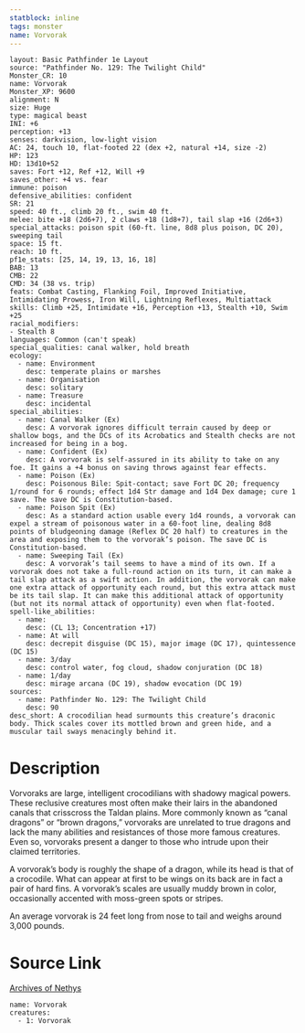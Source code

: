 ```yaml
---
statblock: inline
tags: monster
name: Vorvorak
---
```

```statblock
layout: Basic Pathfinder 1e Layout
source: "Pathfinder No. 129: The Twilight Child"
Monster_CR: 10
name: Vorvorak
Monster_XP: 9600
alignment: N
size: Huge
type: magical beast
INI: +6
perception: +13
senses: darkvision, low-light vision
AC: 24, touch 10, flat-footed 22 (dex +2, natural +14, size -2)
HP: 123
HD: 13d10+52
saves: Fort +12, Ref +12, Will +9
saves_other: +4 vs. fear
immune: poison
defensive_abilities: confident
SR: 21
speed: 40 ft., climb 20 ft., swim 40 ft.
melee: bite +18 (2d6+7), 2 claws +18 (1d8+7), tail slap +16 (2d6+3)
special_attacks: poison spit (60-ft. line, 8d8 plus poison, DC 20), sweeping tail
space: 15 ft.
reach: 10 ft.
pf1e_stats: [25, 14, 19, 13, 16, 18]
BAB: 13
CMB: 22
CMD: 34 (38 vs. trip)
feats: Combat Casting, Flanking Foil, Improved Initiative, Intimidating Prowess, Iron Will, Lightning Reflexes, Multiattack
skills: Climb +25, Intimidate +16, Perception +13, Stealth +10, Swim +25
racial_modifiers:
- Stealth 8
languages: Common (can't speak)
special_qualities: canal walker, hold breath
ecology:
  - name: Environment
    desc: temperate plains or marshes
  - name: Organisation
    desc: solitary
  - name: Treasure
    desc: incidental
special_abilities:
  - name: Canal Walker (Ex)
    desc: A vorvorak ignores difficult terrain caused by deep or shallow bogs, and the DCs of its Acrobatics and Stealth checks are not increased for being in a bog.
  - name: Confident (Ex)
    desc: A vorvorak is self-assured in its ability to take on any foe. It gains a +4 bonus on saving throws against fear effects.
  - name: Poison (Ex)
    desc: Poisonous Bile: Spit-contact; save Fort DC 20; frequency 1/round for 6 rounds; effect 1d4 Str damage and 1d4 Dex damage; cure 1 save. The save DC is Constitution-based.
  - name: Poison Spit (Ex)
    desc: As a standard action usable every 1d4 rounds, a vorvorak can expel a stream of poisonous water in a 60-foot line, dealing 8d8 points of bludgeoning damage (Reflex DC 20 half) to creatures in the area and exposing them to the vorvorak’s poison. The save DC is Constitution-based.
  - name: Sweeping Tail (Ex)
    desc: A vorvorak’s tail seems to have a mind of its own. If a vorvorak does not take a full-round action on its turn, it can make a tail slap attack as a swift action. In addition, the vorvorak can make one extra attack of opportunity each round, but this extra attack must be its tail slap. It can make this additional attack of opportunity (but not its normal attack of opportunity) even when flat-footed.
spell-like_abilities:
  - name:
    desc: (CL 13; Concentration +17)
  - name: At will
    desc: decrepit disguise (DC 15), major image (DC 17), quintessence (DC 15)
  - name: 3/day
    desc: control water, fog cloud, shadow conjuration (DC 18)
  - name: 1/day
    desc: mirage arcana (DC 19), shadow evocation (DC 19)
sources:
  - name: Pathfinder No. 129: The Twilight Child
    desc: 90
desc_short: A crocodilian head surmounts this creature’s draconic body. Thick scales cover its mottled brown and green hide, and a muscular tail sways menacingly behind it.
```
# Description
Vorvoraks are large, intelligent crocodilians with shadowy magical powers. These reclusive creatures most often make their lairs in the abandoned canals that crisscross the Taldan plains. More commonly known as “canal dragons” or “brown dragons,” vorvoraks are unrelated to true dragons and lack the many abilities and resistances of those more famous creatures. Even so, vorvoraks present a danger to those who intrude upon their claimed territories.

 A vorvorak’s body is roughly the shape of a dragon, while its head is that of a crocodile. What can appear at first to be wings on its back are in fact a pair of hard fins. A vorvorak’s scales are usually muddy brown in color, occasionally accented with moss-green spots or stripes.

 An average vorvorak is 24 feet long from nose to tail and weighs around 3,000 pounds.
# Source Link
[Archives of Nethys](https://aonprd.com/MonsterDisplay.aspx?ItemName=Vorvorak)
```encounter-table
name: Vorvorak
creatures:
  - 1: Vorvorak
```
